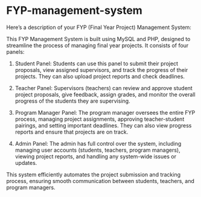 # FYP-management-system

Here’s a description of your FYP (Final Year Project) Management System:

This FYP Management System is built using MySQL and PHP, designed to streamline the process of managing final year projects. It consists of four panels:

1. Student Panel: Students can use this panel to submit their project proposals, view assigned supervisors, and track the progress of their projects. They can also upload project reports and check deadlines.

2. Teacher Panel: Supervisors (teachers) can review and approve student project proposals, give feedback, assign grades, and monitor the overall progress of the students they are supervising.

3. Program Manager Panel: The program manager oversees the entire FYP process, managing project assignments, approving teacher-student pairings, and setting important deadlines. They can also view progress reports and ensure that projects are on track.

4. Admin Panel: The admin has full control over the system, including managing user accounts (students, teachers, program managers), viewing project reports, and handling any system-wide issues or updates.

This system efficiently automates the project submission and tracking process, ensuring smooth communication between students, teachers, and program managers.
